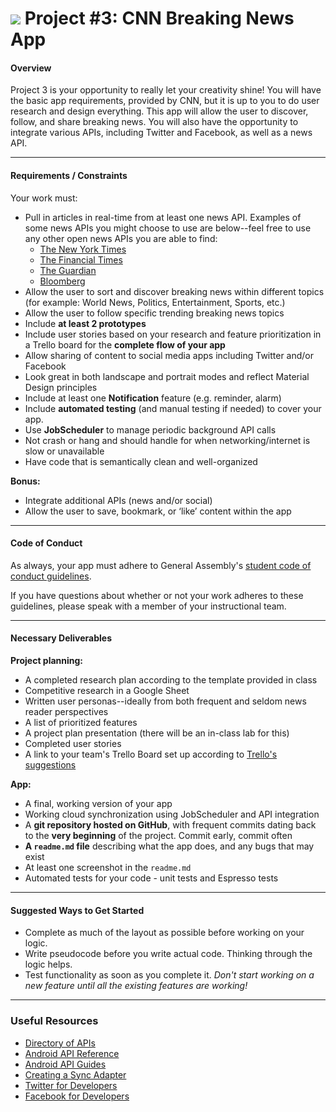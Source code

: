 # ![](https://ga-dash.s3.amazonaws.com/production/assets/logo-9f88ae6c9c3871690e33280fcf557f33.png) Project #3: CNN Breaking News App

#### Overview

Project 3 is your opportunity to really let your creativity shine! You will have the basic app requirements, provided by CNN, but it is up to you to do user research and design everything. This app will allow the user to discover, follow, and share breaking news. You will also have the opportunity to integrate various APIs, including Twitter and Facebook, as well as a news API.

---

#### Requirements / Constraints

Your work must:

- Pull in articles in real-time from at least one news API. Examples of some news APIs you might choose to use are below--feel free to use any other open news APIs you are able to find:
    - [The New York Times](http://developer.nytimes.com/)
    - [The Financial Times](https://developer.ft.com/docs)
    - [The Guardian](http://open-platform.theguardian.com/access/)
    - [Bloomberg](http://www.bloomberglabs.com/api/)
- Allow the user to sort and discover breaking news within different topics (for example: World News, Politics, Entertainment, Sports, etc.)
- Allow the user to follow specific trending breaking news topics
- Include **at least 2 prototypes**
- Include user stories based on your research and feature prioritization in a Trello board for the **complete flow of your app**
- Allow sharing of content to social media apps including Twitter and/or Facebook
- Look great in both landscape and portrait modes and reflect Material Design principles
- Include at least one **Notification** feature (e.g. reminder, alarm)
- Include **automated testing** (and manual testing if needed) to cover your app.
- Use **JobScheduler** to manage periodic background API calls
- Not crash or hang and should handle for when networking/internet is slow or unavailable
- Have code that is semantically clean and well-organized

**Bonus:**

- Integrate additional APIs (news and/or social)
- Allow the user to save, bookmark, or ‘like’ content within the app

---

#### Code of Conduct

As always, your app must adhere to General Assembly's [student code of conduct guidelines](../../../resources/guidelines/code-of-conduct.md).

If you have questions about whether or not your work adheres to these guidelines, please speak with a member of your instructional team.

---

#### Necessary Deliverables

**Project planning:**
- A completed research plan according to the template provided in class
- Competitive research in a Google Sheet
- Written user personas--ideally from both frequent and seldom news reader perspectives
- A list of prioritized features
- A project plan presentation (there will be an in-class lab for this)
- Completed user stories
- A link to your team's Trello Board set up according to [Trello's suggestions](http://buildbettersoftware.com/with-trello/)

**App:**
- A final, working version of your app
- Working cloud synchronization using JobScheduler and API integration
- A **git repository hosted on GitHub**, with frequent commits dating back to the **very beginning** of the project. Commit early, commit often
- **A `readme.md` file** describing what the app does, and any bugs that may exist
- At least one screenshot in the `readme.md`
- Automated tests for your code - unit tests and Espresso tests

---

#### Suggested Ways to Get Started

- Complete as much of the layout as possible before working on your logic.
- Write pseudocode before you write actual code. Thinking through the logic helps.
- Test functionality as soon as you complete it. *Don't start working on a new feature until all the existing features are working!*

---

### Useful Resources

- [Directory of APIs](http://www.programmableweb.com/apis/directory)
- [Android API Reference](http://developer.android.com/reference/packages.html)
- [Android API Guides](http://developer.android.com/guide/index.html)
- [Creating a Sync Adapter](http://developer.android.com/training/sync-adapters/creating-sync-adapter.html)
- [Twitter for Developers](https://dev.twitter.com/)
- [Facebook for Developers](https://developers.facebook.com/)
